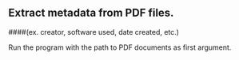 ## Extract metadata from PDF files.
####(ex. creator, software used, date created, etc.)

Run the program with the path to PDF documents as first argument.


